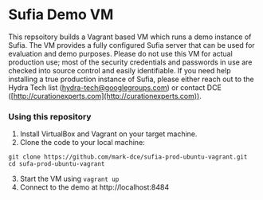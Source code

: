 # Sufia Demo VM
This repsoitory builds a Vagrant based VM which runs a demo instance of Sufia.  The VM provides a fully configured
Sufia server that can be used for evaluation and demo purposes.  Please do not use this VM for actual production use; 
most of the security credentials and passwords in use are checked into source control and easily identifiable.  If you need
help installing a true production instance of Sufia, please either reach out to the Hydra Tech list (hydra-tech@googlegroups.com) 
or contact DCE ([http://curationexperts.com](http://curationexperts.com)).

### Using this repository
1. Install VirtualBox and Vagrant on your target machine.
2. Clone the code to your local machine:
```
git clone https://github.com/mark-dce/sufia-prod-ubuntu-vagrant.git
cd sufa-prod-ubuntu-vagrant
```
3. Start the VM using `vagrant up`
4. Connect to the demo at http://localhost:8484